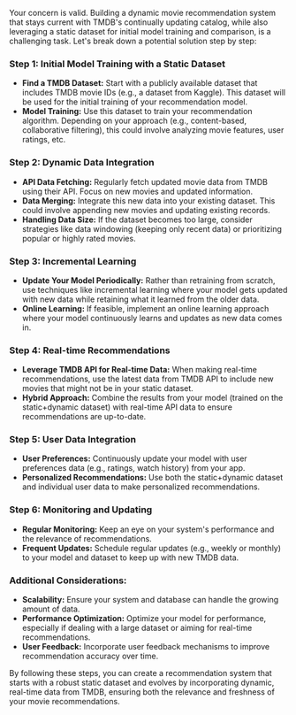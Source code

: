 Your concern is valid. Building a dynamic movie recommendation system that stays current with TMDB's continually updating catalog, while also leveraging a static dataset for initial model training and comparison, is a challenging task. Let's break down a potential solution step by step:

### Step 1: Initial Model Training with a Static Dataset
- **Find a TMDB Dataset:** Start with a publicly available dataset that includes TMDB movie IDs (e.g., a dataset from Kaggle). This dataset will be used for the initial training of your recommendation model.
- **Model Training:** Use this dataset to train your recommendation algorithm. Depending on your approach (e.g., content-based, collaborative filtering), this could involve analyzing movie features, user ratings, etc.

### Step 2: Dynamic Data Integration
- **API Data Fetching:** Regularly fetch updated movie data from TMDB using their API. Focus on new movies and updated information.
- **Data Merging:** Integrate this new data into your existing dataset. This could involve appending new movies and updating existing records.
- **Handling Data Size:** If the dataset becomes too large, consider strategies like data windowing (keeping only recent data) or prioritizing popular or highly rated movies.

### Step 3: Incremental Learning
- **Update Your Model Periodically:** Rather than retraining from scratch, use techniques like incremental learning where your model gets updated with new data while retaining what it learned from the older data.
- **Online Learning:** If feasible, implement an online learning approach where your model continuously learns and updates as new data comes in.

### Step 4: Real-time Recommendations
- **Leverage TMDB API for Real-time Data:** When making real-time recommendations, use the latest data from TMDB API to include new movies that might not be in your static dataset.
- **Hybrid Approach:** Combine the results from your model (trained on the static+dynamic dataset) with real-time API data to ensure recommendations are up-to-date.

### Step 5: User Data Integration
- **User Preferences:** Continuously update your model with user preferences data (e.g., ratings, watch history) from your app.
- **Personalized Recommendations:** Use both the static+dynamic dataset and individual user data to make personalized recommendations.

### Step 6: Monitoring and Updating
- **Regular Monitoring:** Keep an eye on your system's performance and the relevance of recommendations.
- **Frequent Updates:** Schedule regular updates (e.g., weekly or monthly) to your model and dataset to keep up with new TMDB data.

### Additional Considerations:
- **Scalability:** Ensure your system and database can handle the growing amount of data.
- **Performance Optimization:** Optimize your model for performance, especially if dealing with a large dataset or aiming for real-time recommendations.
- **User Feedback:** Incorporate user feedback mechanisms to improve recommendation accuracy over time.

By following these steps, you can create a recommendation system that starts with a robust static dataset and evolves by incorporating dynamic, real-time data from TMDB, ensuring both the relevance and freshness of your movie recommendations.